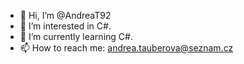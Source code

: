 - 👋 Hi, I’m @AndreaT92
- 👀 I’m interested in C#.
- 🌱 I’m currently learning C#.
- 📫 How to reach me: andrea.tauberova@seznam.cz

<!---
AndreaT92/AndreaT92 is a ✨ special ✨ repository because its `README.md` (this file) appears on your GitHub profile.
You can click the Preview link to take a look at your changes.
--->

